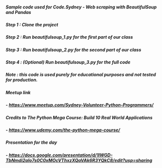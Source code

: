 ##### Sample code used for Code.Sydney - Web scraping with BeautifulSoup and Pandas

##### Step 1 : Clone the project
##### Step 2 : Run beautifulsoup_1.py for the first part of our class
##### Step 3 : Run beautifulsoup_2.py for the second part of our class
##### Step 4 : (Optional) Run beautifulsoup_3.py for the full code

##### Note : this code is used purely for educational purposes and not tested for production.
##### Meetup link 
##### - https://www.meetup.com/Sydney-Volunteer-Python-Programmers/
##### Credits to The Python Mega Course: Build 10 Real World Applications 
##### - https://www.udemy.com/the-python-mega-course/
##### Presentation for the day
##### - https://docs.google.com/presentation/d/1lWGD-TbNmdi2aIo7s0C0xMOcVThxzXQaVAk6R3YQkC8/edit?usp=sharing
